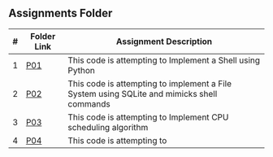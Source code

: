 ##  Assignments Folder

|   #   | Folder Link           | Assignment Description                                                                       |
| :---: | --------------------- | ---------------------------------------------------------------------------------------------|
|   1   |[P01](/Assignments/P01)|This code is attempting to Implement a Shell using Python                                     |
|   2   |[P02](/Assignments/P02)|This code is attempting to implement a File System using SQLite and mimicks shell commands    |
|   3   |[P03](/Assignments/P03)|This code is attempting to Implement CPU scheduling algorithm                                 |
|   4   |[P04](/Assignments/P04)|This code is attempting to                                                                    |

